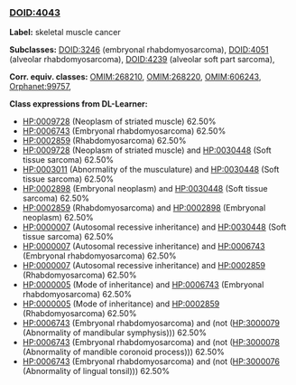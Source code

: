 
### [DOID:4043](http://purl.obolibrary.org/obo/DOID_4043)
**Label:** skeletal muscle cancer

**Subclasses:** [DOID:3246](http://purl.obolibrary.org/obo/DOID_3246) (embryonal rhabdomyosarcoma), [DOID:4051](http://purl.obolibrary.org/obo/DOID_4051) (alveolar rhabdomyosarcoma), [DOID:4239](http://purl.obolibrary.org/obo/DOID_4239) (alveolar soft part sarcoma), 

**Corr. equiv. classes:** [OMIM:268210](http://purl.obolibrary.org/obo/OMIM_268210), [OMIM:268220](http://purl.obolibrary.org/obo/OMIM_268220), [OMIM:606243](http://purl.obolibrary.org/obo/OMIM_606243), [Orphanet:99757](http://www.orpha.net/ORDO/Orphanet_99757), 

**Class expressions from DL-Learner:**

- [HP:0009728](http://purl.obolibrary.org/obo/HP_0009728) (Neoplasm of striated muscle) 62.50%
- [HP:0006743](http://purl.obolibrary.org/obo/HP_0006743) (Embryonal rhabdomyosarcoma) 62.50%
- [HP:0002859](http://purl.obolibrary.org/obo/HP_0002859) (Rhabdomyosarcoma) 62.50%
- [HP:0009728](http://purl.obolibrary.org/obo/HP_0009728) (Neoplasm of striated muscle) and [HP:0030448](http://purl.obolibrary.org/obo/HP_0030448) (Soft tissue sarcoma) 62.50%
- [HP:0003011](http://purl.obolibrary.org/obo/HP_0003011) (Abnormality of the musculature) and [HP:0030448](http://purl.obolibrary.org/obo/HP_0030448) (Soft tissue sarcoma) 62.50%
- [HP:0002898](http://purl.obolibrary.org/obo/HP_0002898) (Embryonal neoplasm) and [HP:0030448](http://purl.obolibrary.org/obo/HP_0030448) (Soft tissue sarcoma) 62.50%
- [HP:0002859](http://purl.obolibrary.org/obo/HP_0002859) (Rhabdomyosarcoma) and [HP:0002898](http://purl.obolibrary.org/obo/HP_0002898) (Embryonal neoplasm) 62.50%
- [HP:0000007](http://purl.obolibrary.org/obo/HP_0000007) (Autosomal recessive inheritance) and [HP:0030448](http://purl.obolibrary.org/obo/HP_0030448) (Soft tissue sarcoma) 62.50%
- [HP:0000007](http://purl.obolibrary.org/obo/HP_0000007) (Autosomal recessive inheritance) and [HP:0006743](http://purl.obolibrary.org/obo/HP_0006743) (Embryonal rhabdomyosarcoma) 62.50%
- [HP:0000007](http://purl.obolibrary.org/obo/HP_0000007) (Autosomal recessive inheritance) and [HP:0002859](http://purl.obolibrary.org/obo/HP_0002859) (Rhabdomyosarcoma) 62.50%
- [HP:0000005](http://purl.obolibrary.org/obo/HP_0000005) (Mode of inheritance) and [HP:0006743](http://purl.obolibrary.org/obo/HP_0006743) (Embryonal rhabdomyosarcoma) 62.50%
- [HP:0000005](http://purl.obolibrary.org/obo/HP_0000005) (Mode of inheritance) and [HP:0002859](http://purl.obolibrary.org/obo/HP_0002859) (Rhabdomyosarcoma) 62.50%
- [HP:0006743](http://purl.obolibrary.org/obo/HP_0006743) (Embryonal rhabdomyosarcoma) and (not ([HP:3000079](http://purl.obolibrary.org/obo/HP_3000079) (Abnormality of mandibular symphysis))) 62.50%
- [HP:0006743](http://purl.obolibrary.org/obo/HP_0006743) (Embryonal rhabdomyosarcoma) and (not ([HP:3000078](http://purl.obolibrary.org/obo/HP_3000078) (Abnormality of mandible coronoid process))) 62.50%
- [HP:0006743](http://purl.obolibrary.org/obo/HP_0006743) (Embryonal rhabdomyosarcoma) and (not ([HP:3000076](http://purl.obolibrary.org/obo/HP_3000076) (Abnormality of lingual tonsil))) 62.50%


